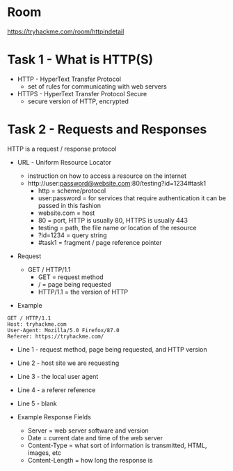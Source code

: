 # Room
https://tryhackme.com/room/httpindetail

# Task 1 - What is HTTP(S)
* HTTP - HyperText Transfer Protocol
  * set of rules for communicating with web servers
* HTTPS - HyperText Transfer Protocol Secure
  * secure version of HTTP, encrypted

# Task 2 - Requests and Responses
HTTP is a request / response protocol

* URL - Uniform Resource Locator
  * instruction on how to access a resource on the internet
  * http://user:password@website.com:80/testing?id=1234#task1
    * http = scheme/protocol
    * user:password = for services that require authentication it can be passed in this fashion
    * website.com = host
    * 80 = port, HTTP is usually 80, HTTPS is usually 443
    * testing = path, the file name or location of the resource
    * ?id=1234 = query string
    * #task1 = fragment / page reference pointer

* Request
  * GET / HTTP/1.1
    * GET = request method
    * / = page being requested
    * HTTP/1.1 = the version of HTTP

* Example
```
GET / HTTP/1.1
Host: tryhackme.com
User-Agent: Mozilla/5.0 Firefox/87.0
Referer: https://tryhackme.com/

```
* Line 1 - request method, page being requested, and HTTP version
* Line 2 - host site we are requesting
* Line 3 - the local user agent
* Line 4 - a referer reference
* Line 5 - blank

* Example Response Fields
  * Server = web server software and version
  * Date = current date and time of the web server
  * Content-Type = what sort of information is transmitted, HTML, images, etc
  * Content-Length = how long the response is

